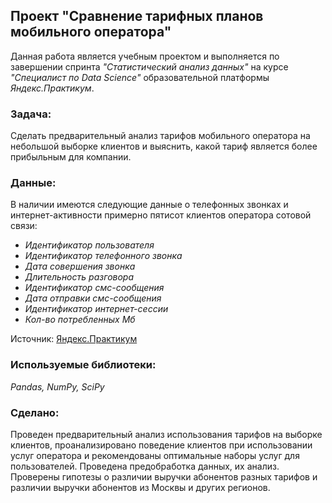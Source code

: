 ## Проект "Сравнение тарифных планов мобильного оператора"
Данная работа является учебным проектом и выполняется по завершении спринта _"Статистический анализ данных"_ на курсе _"Специалист по Data Science"_ образовательной платформы _Яндекс.Практикум_. 
### Задача:
Сделать предварительный анализ тарифов мобильного оператора на небольшой выборке клиентов и выяснить, какой тариф является более прибыльным для компании.
### Данные:
В наличии имеются следующие данные о телефонных звонках и интернет-активности примерно пятисот клиентов оператора сотовой связи:  
- _Идентификатор пользователя_
- _Идентификатор телефонного звонка_
- _Дата совершения звонка_
- _Длительность разговора_
- _Идентификатор смс-сообщения_
- _Дата отправки смс-сообщения_
- _Идентификатор интернет-сессии_
- _Кол-во потребленных Мб_

Источник: [Яндекс.Практикум](https://practicum.yandex.ru/data-scientist/)
### Используемые библиотеки:
*Pandas, NumPy, SciPy*
### Сделано:
Проведен предварительный анализ использования тарифов на выборке клиентов, проанализировано поведение клиентов при использовании услуг оператора и рекомендованы оптимальные наборы услуг для пользователей. Проведена предобработка данных, их анализ. Проверены гипотезы о различии выручки абонентов разных тарифов и различии выручки абонентов из Москвы и других регионов.
